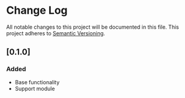 # Change Log
All notable changes to this project will be documented in this file.
This project adheres to [Semantic Versioning](http://semver.org/).

## [0.1.0]
### Added
* Base functionality
* Support module

